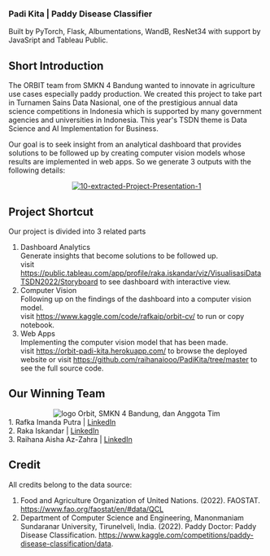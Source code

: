 ### Padi Kita | Paddy Disease Classifier
Built by PyTorch, Flask, Albumentations, WandB, ResNet34 with support by JavaSript and Tableau Public.

## Short Introduction
The ORBIT team from SMKN 4 Bandung wanted to innovate in agriculture use cases especially paddy production. We created this project to take part in Turnamen Sains Data Nasional, one of the prestigious annual data science competitions in Indonesia which is supported by many government agencies and universities in Indonesia. This year's TSDN theme is Data Science and AI Implementation for Business.

Our goal is to seek insight from an analytical dashboard that provides solutions to be followed up by creating computer vision models whose results are implemented in web apps. So we generate 3 outputs with the following details:

<div style="text-align:center">
<a href="https://ibb.co/ZHc1JTY"><img src="https://i.ibb.co/6vDJZs1/10-extracted-Project-Presentation-1.jpg" alt="10-extracted-Project-Presentation-1" border="0"></a>
</div>


## Project Shortcut
Our project is divided into 3 related parts
1. Dashboard Analytics<br>
Generate insights that become solutions to be followed up.<br>visit https://public.tableau.com/app/profile/raka.iskandar/viz/VisualisasiDataTSDN2022/Storyboard to see dashboard with interactive view.
2. Computer Vision<br>
Following up on the findings of the dashboard into a computer vision model.<br>visit https://www.kaggle.com/code/rafkaip/orbit-cv/ to run or copy notebook.
3. Web Apps<br>
Implementing the computer vision model that has been made.<br>visit https://orbit-padi-kita.herokuapp.com/ to browse the deployed website or visit https://github.com/raihanaiooo/PadiKita/tree/master to see the full source code.

## Our Winning Team
<div style="text-align:center">
<img src="https://i.ibb.co/W0TqCTz/Banner-Tim-ORBIT.png" alt="logo Orbit, SMKN 4 Bandung, dan Anggota Tim"/>
</div>
1. Rafka Imanda Putra | <a href="https://www.linkedin.com/in/rafka-imanda-putra/" target="_blank">LinkedIn</a><br>
2. Raka Iskandar | <a href="https://id.linkedin.com/in/raka-iskandar-dinata" target="_blank">LinkedIn</a><br>
3. Raihana Aisha Az-Zahra | <a href="https://www.linkedin.com/in/x-tki-3-raihana-aisha-az-zahra-10a516224/" target="_blank">LinkedIn</a>

## Credit
All credits belong to the data source:<br>
1. Food and Agriculture Organization of United Nations. (2022). FAOSTAT. https://www.fao.org/faostat/en/#data/QCL <br>
2. Department of Computer Science and Engineering, Manonmaniam Sundaranar University, Tirunelveli, India. (2022). Paddy Doctor: Paddy Disease Classification. https://www.kaggle.com/competitions/paddy-disease-classification/data. 
